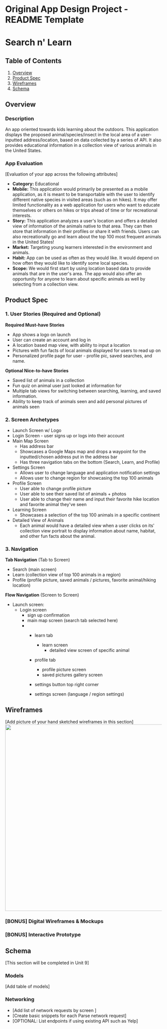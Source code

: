 Original App Design Project - README Template
===

# Search n' Learn

## Table of Contents
1. [Overview](#Overview)
1. [Product Spec](#Product-Spec)
1. [Wireframes](#Wireframes)
2. [Schema](#Schema)

## Overview
### Description
An app oriented towards kids learning about the outdoors. This application displays the proposed animal/species/insect in the local area of a user-inputted address/location, based on data collected by a series of API. It also provides educational information in a collection view of various animals in the United States.

### App Evaluation
[Evaluation of your app across the following attributes]
- **Category:** Educational
- **Mobile:** This application would primarily be presented as a mobile application, as it is meant to be transportable with the user to identify different native species in visited areas (such as on hikes). It may offer limited functionality as a web application for users who want to educate themselves or others on hikes or trips ahead of time or for recreational interests.
- **Story:** This application analyzes a user's location and offers a detailed view of information of the animals native to that area. They can then store that information in their profiles or share it with friends. Users can also recreationally go and learn about the top 100 most frequent animals in the United States!
- **Market:** Targeting young learners interested in the environment and animals.
- **Habit:** App can be used as often as they would like. It would depend on how often they would like to identify some local species.
- **Scope:** We would first start by using location based data to provide animals that are in the user's area. The app would also offer an opportunity for anyone to learn about specific animals as well by selecting from a collection view.

## Product Spec

### 1. User Stories (Required and Optional)

**Required Must-have Stories**
* App shows a logo on launch
* User can create an account and log in
* A location based map view, with ability to input a location
* Pictures with fun facts of local animals displayed for users to read up on
* Personalized profile page for user - profile pic, saved searches, and name.


**Optional Nice-to-have Stories**

* Saved list of animals in a collection
* Fun quiz on animal user just looked at information for
* Multiple tab views for switching between searching, learning, and saved information.
* Ability to keep track of animals seen and add personal pictures of animals seen

### 2. Screen Archetypes
* Launch Screen w/ Logo
* Login Screen - user signs up or logs into their account
* Main Map Screen
   * Has address bar
   * Showcases a Google Maps map and drops a waypoint for the inputted/chosen address put in the address bar
   * Has three navigation tabs on the bottom (Search, Learn, and Profile)
 * Settings Screen
   * Allows user to change language and application notification settings
   * Allows user to change region for showcasing the top 100 animals
* Profile Screen
  * User able to change profile picture
  * User able to see their saved list of animals + photos
  * User able to change their name and input their favorite hike location and favorite animal they've seen
* Learning Screen
  * Showcases a selection of the top 100 animals in a specific continent
* Detailed View of Animals
  * Each animal would have a detailed view when a user clicks on its' collection view portrait to display information about name, habitat, and other fun facts about the animal.  
### 3. Navigation

**Tab Navigation** (Tab to Screen)

* Search (main screen)
* Learn (collection view of top 100 animals in a region)
* Profile (profile picture, saved animals / pictures, favorite animal/hiking location)

**Flow Navigation** (Screen to Screen)

* Launch screen:
  * Login screen
    * sign up confirmation 
    * main map screen (search tab selected here)
    *
      * learn tab
        * learn screen
          * detailed view screen of specific animal
          
      * profile tab
        * profile picture screen
        * saved pictures gallery screen
       
       * settings button top right corner
        * settings screen (language / region settings)

## Wireframes
[Add picture of your hand sketched wireframes in this section]
<img src="YOUR_WIREFRAME_IMAGE_URL" width=600>

### [BONUS] Digital Wireframes & Mockups

### [BONUS] Interactive Prototype

## Schema 
[This section will be completed in Unit 9]
### Models
[Add table of models]
### Networking
- [Add list of network requests by screen ]
- [Create basic snippets for each Parse network request]
- [OPTIONAL: List endpoints if using existing API such as Yelp]
